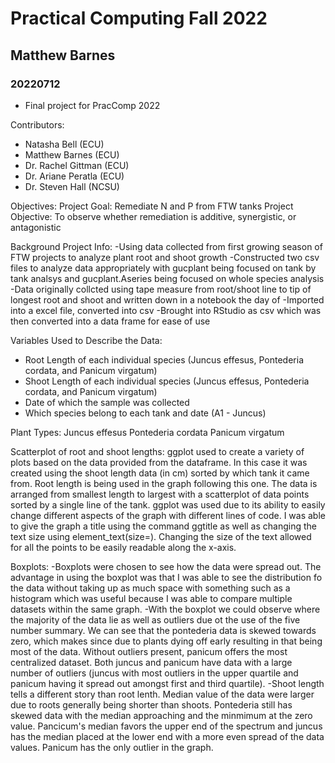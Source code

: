 # Practical Computing Fall 2022
## Matthew Barnes 
### 20220712

- Final project for PracComp 2022

Contributors: 
- Natasha Bell (ECU)
- Matthew Barnes (ECU)
- Dr. Rachel Gittman (ECU)
- Dr. Ariane Peratla (ECU)
- Dr. Steven Hall (NCSU)

Objectives: 
Project Goal: Remediate N and P from FTW tanks 
Project Objective: To observe whether remediation is additive, synergistic, or antagonistic 

Background Project Info: 
-Using data collected from first growing season of FTW projects to analyze plant root and shoot growth 
-Constructed two csv files to analyze data appropriately with gucplant being focused on tank by tank analsys and gucplant.Aseries being focused on whole species analysis
-Data originally collcted using tape measure from root/shoot line to tip of longest root and shoot and written down in a notebook the day of
-Imported into a excel file, converted into csv
-Brought into RStudio as csv which was then converted into a data frame for ease of use

Variables Used to Describe the Data: 
- Root Length of each individual species (Juncus effesus, Pontederia cordata, and Panicum virgatum)
- Shoot Length of each individual species (Juncus effesus, Pontederia cordata, and Panicum virgatum)
- Date of which the sample was collected
- Which species belong to each tank and date (A1 - Juncus)

Plant Types: 
Juncus effesus
Pontederia cordata
Panicum virgatum

Scatterplot of root and shoot lengths:
ggplot used to create a variety of plots based on the data provided from the dataframe. In this case it was created using the shoot length data (in cm) sorted by which tank it came from. Root length is being used in the graph following this one. The data is arranged from smallest length to largest with a scatterplot of data points sorted by a single line of the tank. ggplot was used due to its ability to easily change different aspects of the graph with different lines of code. I was able to give the graph a title using the command ggtitle as well as changing the text size using element_text(size=). Changing the size of the text allowed for all the points to be easily readable along the x-axis. 

Boxplots: 
-Boxplots were chosen to see how the data were spread out. The advantage in using the boxplot was that I was able to see the distribution fo the data without taking up as much space with something such as a histogram which was useful because I was able to compare multiple datasets within the same graph. -With the boxplot we could observe where the majority of the data lie as well as outliers due ot the use of the five number summary. 
We can see that the pontederia data is skewed towards zero, which makes since due to plants dying off early resulting in that being most of the data. Without outliers present, panicum offers the most centralized dataset. Both juncus and panicum have data with a large number of outliers (juncus with most outliers in the upper quartile and panicum having it spread out amongst first and third quartile). 
-Shoot length tells a different story than root lenth. Median value of the data were larger due to roots generally being shorter than shoots. Pontederia still has skewed data with the median approaching and the minmimum at the zero value. Pancicum's median favors the upper end of the spectrum and juncus has the median placed at the lower end with a more even spread of the data values. Panicum has the only outlier in the graph. 

